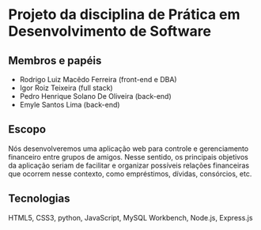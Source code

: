 # Projeto da disciplina de Prática em Desenvolvimento de Software

## Membros e papéis

-  Rodrigo Luiz Macêdo Ferreira (front-end e DBA)
-  Igor Roiz Teixeira (full stack)
-  Pedro Henrique Solano De Oliveira (back-end)
-  Emyle Santos Lima (back-end)

## Escopo

Nós desenvolveremos uma aplicação web para controle e gerenciamento financeiro entre grupos de amigos. Nesse sentido, os principais objetivos da aplicação seriam de facilitar e organizar possíveis relações financeiras que ocorrem nesse contexto, como empréstimos, dívidas, consórcios, etc. 

## Tecnologias

HTML5, CSS3, python, JavaScript, MySQL Workbench, Node.js, Express.js
